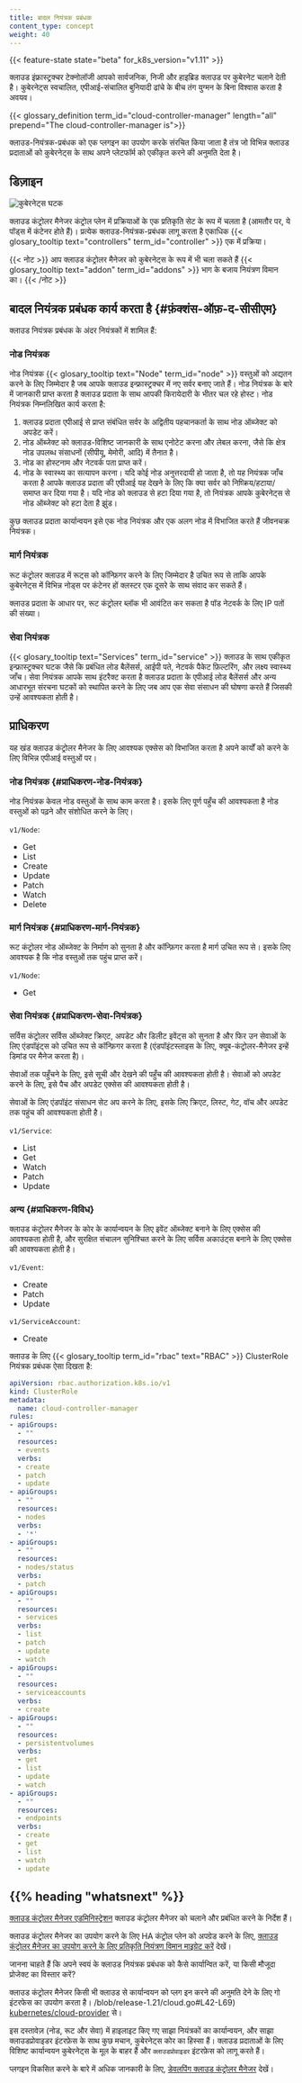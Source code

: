 ```yaml
---
title: बादल नियंत्रक प्रबंधक
content_type: concept
weight: 40
---
```


<!-- overview -->

{{< feature-state state="beta" for_k8s_version="v1.11" >}}

क्लाउड इंफ्रास्ट्रक्चर टेक्नोलॉजी आपको सार्वजनिक, निजी और हाइब्रिड क्लाउड पर कुबेरनेट चलाने देती है।
कुबेरनेट्स स्वचालित, एपीआई-संचालित बुनियादी ढांचे के बीच तंग युग्मन के बिना विश्वास करता है
अवयव।

{{< glossary_definition term_id="cloud-controller-manager" length="all" prepend="The cloud-controller-manager is">}}

क्लाउड-नियंत्रक-प्रबंधक को एक प्लगइन का उपयोग करके संरचित किया जाता है
तंत्र जो विभिन्न क्लाउड प्रदाताओं को कुबेरनेट्स के साथ अपने प्लेटफॉर्म को एकीकृत करने की अनुमति देता है।

<!-- body -->

## डिज़ाइन

![कुबेरनेट्स घटक](/images/docs/components-of-kubernetes.svg)

क्लाउड कंट्रोलर मैनेजर कंट्रोल प्लेन में प्रक्रियाओं के एक प्रतिकृति सेट के रूप में चलता है
(आमतौर पर, ये पॉड्स में कंटेनर होते हैं)। प्रत्येक क्लाउड-नियंत्रक-प्रबंधक लागू करता है
एकाधिक {{< glosary_tooltip text="controllers" term_id="controller" >}} एक में
प्रक्रिया।


{{< नोट >}}
आप क्लाउड कंट्रोलर मैनेजर को कुबेरनेट्स के रूप में भी चला सकते हैं
{{< glosary_tooltip text="addon" term_id="addons" >}} भाग के बजाय
नियंत्रण विमान का।
{{< /नोट >}}

## बादल नियंत्रक प्रबंधक कार्य करता है {#फ़ंक्शंस-ऑफ़-द-सीसीएम}

क्लाउड नियंत्रक प्रबंधक के अंदर नियंत्रकों में शामिल हैं:

### नोड नियंत्रक

नोड नियंत्रक {{< glosary_tooltip text="Node" term_id="node" >}} वस्तुओं को अद्यतन करने के लिए जिम्मेदार है
जब आपके क्लाउड इन्फ्रास्ट्रक्चर में नए सर्वर बनाए जाते हैं। नोड नियंत्रक के बारे में जानकारी प्राप्त करता है
क्लाउड प्रदाता के साथ आपकी किरायेदारी के भीतर चल रहे होस्ट। नोड नियंत्रक निम्नलिखित कार्य करता है:

1. क्लाउड प्रदाता एपीआई से प्राप्त संबंधित सर्वर के अद्वितीय पहचानकर्ता के साथ नोड ऑब्जेक्ट को अपडेट करें।
2. नोड ऑब्जेक्ट को क्लाउड-विशिष्ट जानकारी के साथ एनोटेट करना और लेबल करना, जैसे कि क्षेत्र नोड
   उपलब्ध संसाधनों (सीपीयू, मेमोरी, आदि) में तैनात है।
3. नोड का होस्टनाम और नेटवर्क पता प्राप्त करें।
4. नोड के स्वास्थ्य का सत्यापन करना। यदि कोई नोड अनुत्तरदायी हो जाता है, तो यह नियंत्रक जाँच करता है
   आपके क्लाउड प्रदाता की एपीआई यह देखने के लिए कि क्या सर्वर को निष्क्रिय/हटाया/समाप्त कर दिया गया है।
   यदि नोड को क्लाउड से हटा दिया गया है, तो नियंत्रक आपके कुबेरनेट्स से नोड ऑब्जेक्ट को हटा देता है
   झुंड।

कुछ क्लाउड प्रदाता कार्यान्वयन इसे एक नोड नियंत्रक और एक अलग नोड में विभाजित करते हैं
जीवनचक्र नियंत्रक।

### मार्ग नियंत्रक

रूट कंट्रोलर क्लाउड में रूट्स को कॉन्फ़िगर करने के लिए जिम्मेदार है
उचित रूप से ताकि आपके कुबेरनेट्स में विभिन्न नोड्स पर कंटेनर हों
क्लस्टर एक दूसरे के साथ संवाद कर सकते हैं।

क्लाउड प्रदाता के आधार पर, रूट कंट्रोलर ब्लॉक भी आवंटित कर सकता है
पॉड नेटवर्क के लिए IP पतों की संख्या।

### सेवा नियंत्रक

{{< glosary_tooltip text="Services" term_id="service" >}} क्लाउड के साथ एकीकृत
इन्फ्रास्ट्रक्चर घटक जैसे कि प्रबंधित लोड बैलेंसर्स, आईपी पते, नेटवर्क
पैकेट फ़िल्टरिंग, और लक्ष्य स्वास्थ्य जाँच। सेवा नियंत्रक आपके साथ इंटरैक्ट करता है
क्लाउड प्रदाता के एपीआई लोड बैलेंसर्स और अन्य आधारभूत संरचना घटकों को स्थापित करने के लिए
जब आप एक सेवा संसाधन की घोषणा करते हैं जिसकी उन्हें आवश्यकता होती है।

## प्राधिकरण

यह खंड क्लाउड कंट्रोलर मैनेजर के लिए आवश्यक एक्सेस को विभाजित करता है
अपने कार्यों को करने के लिए विभिन्न एपीआई वस्तुओं पर।

### नोड नियंत्रक {#प्राधिकरण-नोड-नियंत्रक}

नोड नियंत्रक केवल नोड वस्तुओं के साथ काम करता है। इसके लिए पूर्ण पहुँच की आवश्यकता है
नोड वस्तुओं को पढ़ने और संशोधित करने के लिए।

`v1/Node`:

- Get
- List
- Create
- Update
- Patch
- Watch
- Delete

### मार्ग नियंत्रक {#प्राधिकरण-मार्ग-नियंत्रक}

रूट कंट्रोलर नोड ऑब्जेक्ट के निर्माण को सुनता है और कॉन्फ़िगर करता है
मार्ग उचित रूप से। इसके लिए आवश्यक है कि नोड वस्तुओं तक पहुंच प्राप्त करें।

`v1/Node`:

- Get

### सेवा नियंत्रक {#प्राधिकरण-सेवा-नियंत्रक}

सर्विस कंट्रोलर सर्विस ऑब्जेक्ट क्रिएट, अपडेट और डिलीट इवेंट्स को सुनता है और फिर उन सेवाओं के लिए एंडपॉइंट्स को उचित रूप से कॉन्फ़िगर करता है (एंडपॉइंटस्लाइस के लिए, क्यूब-कंट्रोलर-मैनेजर इन्हें डिमांड पर मैनेज करता है)।

सेवाओं तक पहुँचने के लिए, इसे सूची और देखने की पहुँच की आवश्यकता होती है। सेवाओं को अपडेट करने के लिए, इसे पैच और अपडेट एक्सेस की आवश्यकता होती है।

सेवाओं के लिए एंडपॉइंट संसाधन सेट अप करने के लिए, इसके लिए क्रिएट, लिस्ट, गेट, वॉच और अपडेट तक पहुंच की आवश्यकता होती है।

`v1/Service`:

- List
- Get
- Watch
- Patch
- Update

### अन्य {#प्राधिकरण-विविध}

क्लाउड कंट्रोलर मैनेजर के कोर के कार्यान्वयन के लिए इवेंट ऑब्जेक्ट बनाने के लिए एक्सेस की आवश्यकता होती है, और सुरक्षित संचालन सुनिश्चित करने के लिए सर्विस अकाउंट्स बनाने के लिए एक्सेस की आवश्यकता होती है।

`v1/Event`:

- Create
- Patch
- Update

`v1/ServiceAccount`:

- Create

क्लाउड के लिए {{< glosary_tooltip term_id="rbac" text="RBAC" >}} ClusterRole
नियंत्रक प्रबंधक ऐसा दिखता है:

```yaml
apiVersion: rbac.authorization.k8s.io/v1
kind: ClusterRole
metadata:
  name: cloud-controller-manager
rules:
- apiGroups:
  - ""
  resources:
  - events
  verbs:
  - create
  - patch
  - update
- apiGroups:
  - ""
  resources:
  - nodes
  verbs:
  - '*'
- apiGroups:
  - ""
  resources:
  - nodes/status
  verbs:
  - patch
- apiGroups:
  - ""
  resources:
  - services
  verbs:
  - list
  - patch
  - update
  - watch
- apiGroups:
  - ""
  resources:
  - serviceaccounts
  verbs:
  - create
- apiGroups:
  - ""
  resources:
  - persistentvolumes
  verbs:
  - get
  - list
  - update
  - watch
- apiGroups:
  - ""
  resources:
  - endpoints
  verbs:
  - create
  - get
  - list
  - watch
  - update
```


## {{% heading "whatsnext" %}}

[क्लाउड कंट्रोलर मैनेजर एडमिनिस्ट्रेशन](/docs/tasks/administer-cluster/running-cloud-controller/#cloud-controller-manager)
क्लाउड कंट्रोलर मैनेजर को चलाने और प्रबंधित करने के निर्देश हैं।

क्लाउड कंट्रोलर मैनेजर का उपयोग करने के लिए HA कंट्रोल प्लेन को अपग्रेड करने के लिए, [क्लाउड कंट्रोलर मैनेजर का उपयोग करने के लिए प्रतिकृति नियंत्रण विमान माइग्रेट करें](/docs/tasks/administer-cluster/controller-manager-leader-migration/) देखें।

जानना चाहते हैं कि अपने स्वयं के क्लाउड नियंत्रक प्रबंधक को कैसे कार्यान्वित करें, या किसी मौजूदा प्रोजेक्ट का विस्तार करें?

क्लाउड कंट्रोलर मैनेजर किसी भी क्लाउड से कार्यान्वयन को प्लग इन करने की अनुमति देने के लिए गो इंटरफेस का उपयोग करता है। /blob/release-1.21/cloud.go#L42-L69) [kubernetes/cloud-provider](https://github.com/kubernetes/cloud-provider) से।

इस दस्तावेज़ (नोड, रूट और सेवा) में हाइलाइट किए गए साझा नियंत्रकों का कार्यान्वयन, और साझा क्लाउडप्रोवाइडर इंटरफ़ेस के साथ कुछ मचान, कुबेरनेट्स कोर का हिस्सा हैं। क्लाउड प्रदाताओं के लिए विशिष्ट कार्यान्वयन कुबेरनेट्स के मूल के बाहर हैं और `क्लाउडप्रोवाइडर` इंटरफ़ेस को लागू करते हैं।

प्लगइन विकसित करने के बारे में अधिक जानकारी के लिए, [डेवलपिंग क्लाउड कंट्रोलर मैनेजर](/docs/tasks/administer-cluster/developing-cloud-controller-manager/) देखें।
